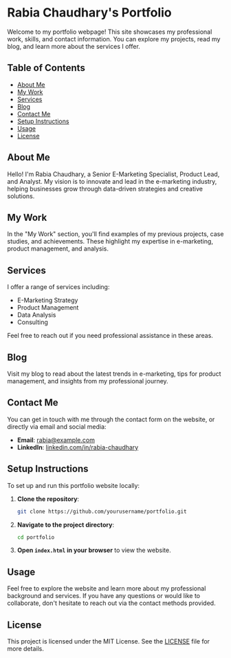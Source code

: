 # Rabia Chaudhary's Portfolio

Welcome to my portfolio webpage! This site showcases my professional work, skills, and contact information. You can explore my projects, read my blog, and learn more about the services I offer.

## Table of Contents

- [About Me](#about-me)
- [My Work](#my-work)
- [Services](#services)
- [Blog](#blog)
- [Contact Me](#contact-me)
- [Setup Instructions](#setup-instructions)
- [Usage](#usage)
- [License](#license)

## About Me

Hello! I'm Rabia Chaudhary, a Senior E-Marketing Specialist, Product Lead, and Analyst. My vision is to innovate and lead in the e-marketing industry, helping businesses grow through data-driven strategies and creative solutions.

## My Work

In the "My Work" section, you'll find examples of my previous projects, case studies, and achievements. These highlight my expertise in e-marketing, product management, and analysis.

## Services

I offer a range of services including:
- E-Marketing Strategy
- Product Management
- Data Analysis
- Consulting

Feel free to reach out if you need professional assistance in these areas.

## Blog

Visit my blog to read about the latest trends in e-marketing, tips for product management, and insights from my professional journey.

## Contact Me

You can get in touch with me through the contact form on the website, or directly via email and social media:

- **Email**: [rabia@example.com](rabiachaudhary854@gmail.com)
- **LinkedIn**: [linkedin.com/in/rabia-chaudhary](https://linkedin.com/in/rabia-chaudhary-profile)

## Setup Instructions

To set up and run this portfolio website locally:

1. **Clone the repository**:
    ```bash
    git clone https://github.com/yourusername/portfolio.git
    ```
2. **Navigate to the project directory**:
    ```bash
    cd portfolio
    ```
3. **Open `index.html` in your browser** to view the website.

## Usage

Feel free to explore the website and learn more about my professional background and services. If you have any questions or would like to collaborate, don't hesitate to reach out via the contact methods provided.

## License

This project is licensed under the MIT License. See the [LICENSE](LICENSE) file for more details.
